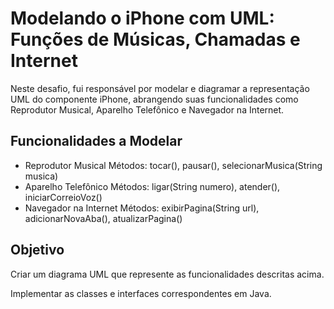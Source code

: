 
# Modelando o iPhone com UML: Funções de Músicas, Chamadas e Internet

Neste desafio, fui responsável por modelar e diagramar a representação UML do componente iPhone, abrangendo suas funcionalidades como Reprodutor Musical, Aparelho Telefônico e Navegador na Internet.

## Funcionalidades a Modelar

 - Reprodutor Musical
Métodos: tocar(), pausar(), selecionarMusica(String musica)
 - Aparelho Telefônico
Métodos: ligar(String numero), atender(), iniciarCorreioVoz()
 - Navegador na Internet
Métodos: exibirPagina(String url), adicionarNovaAba(), atualizarPagina()

## Objetivo
Criar um diagrama UML que represente as funcionalidades descritas acima.

Implementar as classes e interfaces correspondentes em Java.
